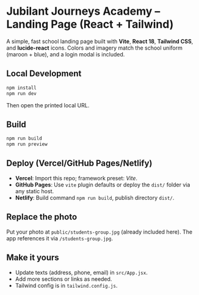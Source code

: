 # Jubilant Journeys Academy – Landing Page (React + Tailwind)

A simple, fast school landing page built with **Vite**, **React 18**, **Tailwind CSS**, and **lucide-react** icons.
Colors and imagery match the school uniform (maroon + blue), and a login modal is included.

## Local Development

```bash
npm install
npm run dev
```

Then open the printed local URL.

## Build

```bash
npm run build
npm run preview
```

## Deploy (Vercel/GitHub Pages/Netlify)

- **Vercel**: Import this repo; framework preset: *Vite*.  
- **GitHub Pages**: Use `vite` plugin defaults or deploy the `dist/` folder via any static host.  
- **Netlify**: Build command `npm run build`, publish directory `dist/`.

## Replace the photo

Put your photo at `public/students-group.jpg` (already included here). The app references it via `/students-group.jpg`.

## Make it yours

- Update texts (address, phone, email) in `src/App.jsx`.
- Add more sections or links as needed.
- Tailwind config is in `tailwind.config.js`.
